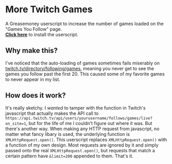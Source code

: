 # More Twitch Games
A Greasemoney userscript to increase the number of games loaded on the "Games You Follow" page.  
**[Click here](https://github.com/zkxs/more-twitch-games/raw/master/More_Twitch_Games.user.js)** to install the userscript.

## Why make this?
I've noticed that the auto-loading of games sometimes fails miserably on [twitch.tv/directory/following/games](https://www.twitch.tv/directory/following/games), meaning you never get to see the games you follow past the first 20. This caused some of my favorite games to never appear in my list.

## How does it work?
It's really sketchy. I *wanted* to tamper with the function in Twitch's javascript that actually makes the API call to  `https://api.twitch.tv/api/users/yourusername/follows/games/live?on_site=1`, but for the life of me I couldn't figure out where it was. But there's another way. When making any HTTP request from javascript, no matter what fancy libary is used, the underlying function is `XMLHttpRequest.open()`. This userscript replaces `XMLHttpRequest.open()` with a function of my own design. Most requests are ignored by it and simply passed onto the real `XMLHttpRequest.open()`, but requests that match a certain pattern have `&limit=200` appended to them. That's it.

